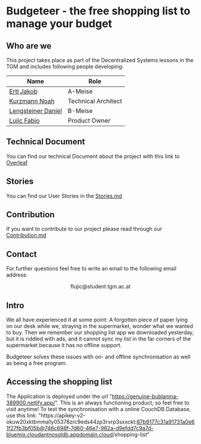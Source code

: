 # Budgeteer - the free shopping list to manage your budget 

## Who are we

This project takes place as part of the Decentralized Systems lessons in the TGM and includes following people developing:

|Name|Role
|---|---|
| [Ertl Jakob](https://github.com/jertl2)         	         | A-Meise             	|
| [Kurzmann Noah](https://github.com/nkurzmann)      	       | Technical Architect 	|
| [Lengsteiner Daniel](https://github.com/DanielLengsteiner) | B-Meise              |
| [Lujic Fabio](https://github.com/flujic)                   | Product Owner        |

## Technical Document

You can find our technical Document about the project with this link to [Overleaf](https://www.overleaf.com/read/zbtjxzycjfvf#d7c076)

## Stories

You can find our User Stories in the [Stories.md](https://github.com/TGM-HIT/syt5-gek1051-mobile-application-budgeteer/blob/main/STORIES.md)

## Contribution

If you want to contribute to our project please read through our [Contribution.md](https://github.com/TGM-HIT/syt5-gek1051-mobile-application-budgeteer/blob/main/CONTRIBUTION.md)

## Contact

For further questions feel free to write an email to the following email address:

<center>flujic@student.tgm.ac.at</center>

## Intro

We all have experienced it at some point: A forgotten piece of paper lying on our desk while we, straying in the supermarket, wonder what we wanted to buy. 
Then we remember our shopping list app we downloaded yesterday, but it is riddled with ads, and it cannot sync my list in the far corners of the supermarket 
because it has no offline support.

Budgeteer solves these issues with on- and offline synchronisation as well as being a free program.

## Accessing the shopping list

The Application is deployed under the url "https://genuine-bublanina-389900.netlify.app/". This is an always functioning product, so feel free to visit anytime!
To test the synchronisation with a online CouchDB Database, use this link: "https://apikey-v2-okuw20xktbmma1y05378zrc9eds44zp3rvrp3sxxckt:87b9177c31a91731a0e61f27fb3bf05b@746c698f-7d60-46e7-962a-d9efdd7c9a7d-bluemix.cloudantnosqldb.appdomain.cloud/shopping-list"
